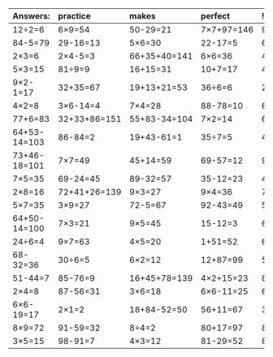 | Answers: | practice | makes | perfect | ! |
| :--- | :--- | :--- | :--- | :--- |
| 12÷2=6 | 6×9=54 | 50-29=21 | 7×7+97=146 | 9+15-2=22 | 
| 84-5=79 | 29-16=13 | 5×6=30 | 22-17=5 | 6+62=68 | 
| 2×3=6 | 2×4-5=3 | 66+35+40=141 | 6×6=36 | 4×7=28 | 
| 5×3=15 | 81÷9=9 | 16+15=31 | 10+7=17 | 40+55=95 | 
| 9×2-1=17 | 32+35=67 | 19+13+21=53 | 36÷6=6 | 2×2=4 | 
| 4×2=8 | 3×6-14=4 | 7×4=28 | 88-78=10 | 6×8=48 | 
| 77+6=83 | 32+33+86=151 | 55+83-34=104 | 7×2=14 | 6×3=18 | 
| 64+53-14=103 | 86-84=2 | 19+43-61=1 | 35÷7=5 | 4×4=16 | 
| 73+46-18=101 | 7×7=49 | 45+14=59 | 69-57=12 | 97-69=28 | 
| 7×5=35 | 69-24=45 | 89-32=57 | 35-12=23 | 44+61+63=168 | 
| 2×8=16 | 72+41+26=139 | 9×3=27 | 9×4=36 | 71+51-44=78 | 
| 5×7=35 | 3×9=27 | 72-5=67 | 92-43=49 | 5×9=45 | 
| 64+50-14=100 | 7×3=21 | 9×5=45 | 15-12=3 | 6×5=30 | 
| 24÷6=4 | 9×7=63 | 4×5=20 | 1+51=52 | 66-40=26 | 
| 68-32=36 | 30÷6=5 | 6×2=12 | 12+87=99 | 5×4=20 | 
| 51-44=7 | 85-76=9 | 16+45+78=139 | 4×2+15=23 | 8×8=64 | 
| 2×4=8 | 87-56=31 | 3×6=18 | 6×6-11=25 | 61-27=34 | 
| 6×6-19=17 | 2×1=2 | 18+84-52=50 | 56+11=67 | 33+40=73 | 
| 8×9=72 | 91-59=32 | 8÷4=2 | 80+17=97 | 83-51=32 | 
| 3×5=15 | 98-91=7 | 4×3=12 | 81-29=52 | 81+84-54=111 | 
